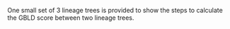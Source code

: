 One small set of 3 lineage trees is provided to show the steps to calculate the GBLD score between two lineage trees.
